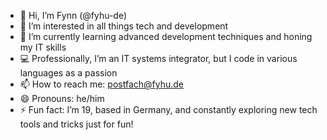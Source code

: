 - 👋 Hi, I’m Fynn (@fyhu-de)
- 👀 I’m interested in all things tech and development
- 🌱 I’m currently learning advanced development techniques and honing my IT skills
- 💻 Professionally, I’m an IT systems integrator, but I code in various languages as a passion
- 📫 How to reach me: postfach@fyhu.de
- 😄 Pronouns: he/him
- ⚡ Fun fact: I’m 19, based in Germany, and constantly exploring new tech tools and tricks just for fun!
